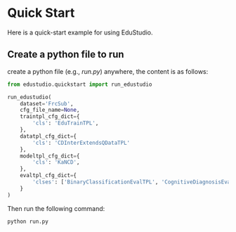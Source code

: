 # Quick Start

Here is a quick-start example for using EduStudio.

## Create a python file to run

create a python file (e.g., *run.py*) anywhere, the content is as follows:

```python
from edustudio.quickstart import run_edustudio

run_edustudio(
    dataset='FrcSub',
    cfg_file_name=None,
    traintpl_cfg_dict={
        'cls': 'EduTrainTPL',
    },
    datatpl_cfg_dict={
        'cls': 'CDInterExtendsQDataTPL'
    },
    modeltpl_cfg_dict={
        'cls': 'KaNCD',
    },
    evaltpl_cfg_dict={
        'clses': ['BinaryClassificationEvalTPL', 'CognitiveDiagnosisEvalTPL'],
    }
)
```

Then run the following command:

```bash
python run.py
```
